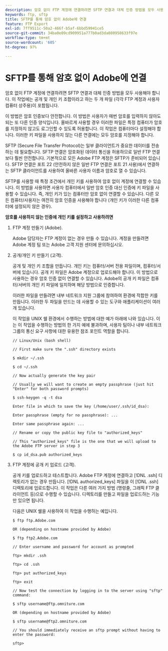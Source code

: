 ```yaml
---
description: 암호 없이 FTP 계정에 연결하려면 SFTP 연결과 대체 인증 방법을 모두 사용해야 합니다. 이 작업에는 공개 및 개인 키 조합이라고 하는 두 개 파일 (각각 FTP 계정과 사용자 컴퓨터 상주용)이 포함됩니다.
keywords: ftp, sftp
title: SFTP를 통해 암호 없이 Adobe에 연결
feature: FTP Export
exl-id: 7ff9511c-50a2-466f-b5af-6bbd59941ce5
source-git-commit: 34ba0e09cd909951a777b0ad3da080958633f97e
workflow-type: tm+mt
source-wordcount: '605'
ht-degree: 97%

---
```


# SFTP를 통해 암호 없이 Adobe에 연결

암호 없이 FTP 계정에 연결하려면 SFTP 연결과 대체 인증 방법을 모두 사용해야 합니다. 이 작업에는 공개 및 개인 키 조합이라고 하는 두 개 파일 (각각 FTP 계정과 사용자 컴퓨터 상주용)이 포함됩니다.

이 방법은 암호 인증보다 안전합니다. 이 방법은 사용자가 매번 암호를 입력하지 않아도 되는 또 다른 인증 양식입니다. 올바르게 사용할 경우 이러한 파일은 특정 컴퓨터가 암호를 지정하지 않고도 로그인할 수 있도록 허용합니다. 이 작업은 컴퓨터마다 설정해야 합니다. 이러한 키 파일을 사용하지 않는 다른 연결에는 모두 암호를 지정해야 합니다.

SFTP (Secure File Transfer Protocol)는 일부 클라이언트가 중요한 데이터를 전송하는 데 필요합니다. SFTP 연결은 암호화된 데이터 통신을 허용하므로 일반 FTP 연결보다 훨씬 안전합니다. 기본적으로 모든 Adobe FTP 계정은 SFTP가 준비되어 있습니다. SFTP 연결은 포트 22 (안전하지 않은 일반 FTP 연결은 포트 21 사용)에서 연결하는 SFTP 클라이언트를 사용하여 올바른 사용자 이름과 암호로 열 수 있습니다.

SFTP를 사용할 때 특정 조건에서 개인 키를 사용하여 암호 없이 계정에 연결할 수 있습니다. 이 방법을 사용하면 사용자 컴퓨터에서 일반 암호 인증 대신 인증에 키 파일을 사용할 수 있습니다. 즉, 개인 키가 있는 컴퓨터만 암호 없이 연결할 수 있습니다. 다른 모든 컴퓨터/사용자는 여전히 암호 인증을 사용해야 합니다 (개인 키가 이러한 다른 컴퓨터에 설정되지 않은 경우).

**암호를 사용하지 않는 인증에 개인 키를 설정하고 사용하려면**

1. FTP 계정 만들기 (Adobe).

   Adobe 담당자는 FTP 계정이 없는 경우 만들 수 있습니다. 계정을 만들려면 Adobe 계정 팀 또는 Adobe 고객 지원 센터에 문의하십시오.
1. 공개/개인 키 만들기 (고객).

   공개 및 개인 키 조합을 만듭니다. 개인 키는 컴퓨터/서버 전용 파일이며, 컴퓨터/서버에 있습니다. 공개 키 파일은 Adobe 계정으로 업로드해야 합니다. 이 방법으로 사용하는 경우 암호 인증 없이 연결할 수 있습니다. Adobe의 공개 키 파일은 컴퓨터/서버의 개인 키 파일에 일치하며 해당 방법으로 인증합니다.

   이러한 파일을 만들려면 내부 네트워크 지원 그룹에 참여하여 환경에 적합한 키를 만듭니다. 이러한 두 파일을 만드는 데 사용할 수 있는 도구와 애플리케이션이 여러 개 있습니다.

   이 작업을 UNIX 쉘 환경에서 수행하는 방법에 대한 예가 아래에 나와 있습니다. 이는 이 작업을 수행하는 방법의 한 가지 예에 불과하며, 사용자 팀이나 내부 네트워크 그룹의 통신 요구 사항에 대한 유용한 참조 포인트 역할을 합니다.

   ```
   // Linux/Unix (bash shell)
   
   // First make sure the ".ssh" directory exists
   
   $ mkdir ~/.ssh
   
   $ cd ~/.ssh
   
   // Now actually generate the key pair
   
   // Usually we will want to create an empty passphrase (just hit "Enter" for both password prompts)
   
   $ ssh-keygen -q -t dsa
   
   Enter file in which to save the key (/home/user/.ssh/id_dsa):
   
   Enter passphrase (empty for no passphrase): ...
   
   Enter same passphrase again: ...
   
   // Rename or copy the public key file to "authorized_keys"
   
   // This "authorized_keys" file is the one that we will upload to the Adobe FTP server in step 3
   
   $ cp id_dsa.pub authorized_keys 
   ```

1. FTP 계정에 공개 키 업로드 (고객).

   공개 키를 업로드하고 테스트합니다. Adobe FTP 계정에 연결하고 [!DNL .ssh] 디렉토리가 없는 경우 만듭니다. [!DNL authorized_keys] 파일을 이 [!DNL .ssh] 디렉토리에 업로드합니다. 이 작업은 다른 여러 가지 방법 (명령줄, 그래픽 FTP 클라이언트 등)으로 수행할 수 있습니다. 디렉토리를 만들고 파일을 업로드하는 기능만 있으면 됩니다.

   다음은 UNIX 쉘을 사용하여 이 작업을 수행하는 예입니다.

   ```
   $ ftp ftp.Adobe.com
   
   OR (depending on hostname provided by Adobe)
   
   $ ftp ftp2.Adobe.com
   
   // Enter username and password for account as prompted
   
   ftp> mkdir .ssh
   
   ftp> cd .ssh
   
   ftp> put authorized_keys
   
   ftp> exit
   
   // Now test the connection by logging in to the server using "sftp" command:
   
   $ sftp username@ftp.omniture.com
   
   OR (depending on hostname provided by Adobe)
   
   $ sftp username@ftp2.omniture.com
   
   // You should immediately receive an sftp prompt without having to enter the password:
   
   sftp>
   ```
